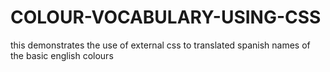 # COLOUR-VOCABULARY-USING-CSS
this demonstrates the use of external css to translated spanish names of the basic english colours
